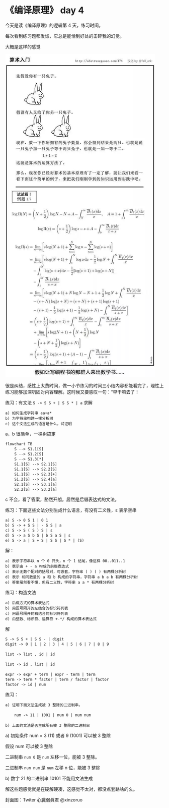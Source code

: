 # 《编译原理》 day 4

今天是读《编译原理》的逻辑第 4 天，练习时间。

每次看到练习题都发怵，它总是能恰到好处的击碎我的幻觉。

大概是这样的感觉

![](5-exercise.jpg)

很是纠结，感性上太费时间，做一小节练习的时间三小结内容都能看完了，理性上练习能够加深巩固对内容理解。这时候又要感叹一句：“早干嘛去了！

练习：有文法 `S -> S S + | S S * | a` 求解

```
a) 如何生成字符串 aa+a*
b) 为字符串构建一棵分析树
c) 这个文法生成的语言是什么，试证明
```

a，b 很简单，一棵树搞定

```mermaid
flowchart TB
    S --> S1.1[S]
    S --> S1.2[S]
    S --> S1.3[*]
    S1.1[S] --> S2.1[S]
    S1.1[S] --> S2.2[S]
    S1.1[S] --> S2.3[+]
    S1.2[S] --> S2.4[a]
    S2.1[S] --> S3.1[a]
    S2.2[S] --> S3.2[a]
```

c 不会，看了答案，豁然开朗，居然是后缀表达式的文法。


练习：下面这些文法分别生成什么语言，有没有二义性，ε 表示空串

```
a) S -> 0 S 1 | 0 1
b) S -> + S S | - S S | a
c) S -> S ( S ) S | ε
d) S -> a S b S | b S a S | ε
e) S -> a | S + S | S S | S * | (S)
```

解：

```
a) 表示字符串以 n 个 0 开头，n 个 1 结尾，像这样 00..011..1
b) 表示由 + - a 构成的前缀表达式
c) 表示无数个配对的括号对，可嵌套，字符串 ( ) ( ) 有两棵分析树
d) 表示 相同数量的 a 和 b 构成的字符串，字符串 a b a b 有两棵分析树
e) 答案虽然看不懂，但有二义性，字符串 a a * 有两棵分析树
```

练习：构造文法

```
a) 后缀方式的算术表达式
b) 用逗号隔开的左结合的标识符列表
c) 用逗号隔开的右结合的标识符列表
d) 由整数、标识符、运算符 +-*/ 构成的算术表达式
```

解

```
S -> S S + | S S - | digit
digit -> 0 | 1 | 2 | 3 | 4 | 5 | 6 | 7 | 8 | 9

list -> list , id | id

list -> id , list | id

expr -> expr + term | expr - term | term
term -> term * factor | term / factor | factor
factor -> id | num
```

练习：

```
a) 证明下面文法生成被 3 整除的二进制串。

    num -> 11 | 1001 | num 0 | num num  

b) 上面的文法是否生成所有被 3 整除的二进制串
```

a) 初始条件 num = 3 (11) 或者 9 (1001) 可以被 3 整除

假设 num 可以被 3 整除

二进制串 `num 0` 是 `num` 左移一位，能被 3 整除。

二进制串 `num num` 是 `num` 左移 n 位，能被 3 整除

b) 数字 21 的二进制串 10101 不能用文法生成

解这些题感觉就是在硬解硬凑，这感觉不太对，都没点套路啥的么。

封面图：Twiter 心臓弱眞君 @xinzoruo